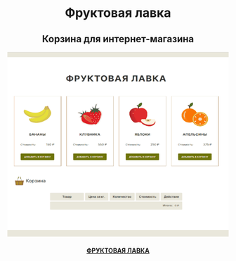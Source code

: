 <h1 align="center">Фруктовая лавка</h1>

<h2 align="center">Корзина для интернет-магазина</h2>

<img src="/preview.gif" width="1012">

<h4 align="center"><a href="http://p92420u3.beget.tech/">ФРУКТОВАЯ ЛАВКА</a></h4>
